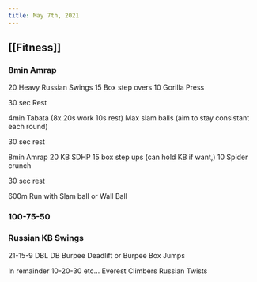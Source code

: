 ```yaml
---
title: May 7th, 2021
---
```


## [[Fitness]]
### 8min Amrap
20 Heavy Russian Swings
15 Box step overs
10 Gorilla Press

30 sec Rest

4min Tabata (8x 20s work 10s rest)
Max slam balls
(aim to stay consistant each round)

30 sec rest

8min Amrap
20 KB SDHP
15 box step ups (can hold KB if want,)
10 Spider crunch

30 sec rest

600m Run with Slam ball or Wall Ball
### 100-75-50
### Russian KB Swings
21-15-9
DBL DB Burpee Deadlift or Burpee Box Jumps

In remainder
10-20-30 etc…
Everest Climbers
Russian Twists
